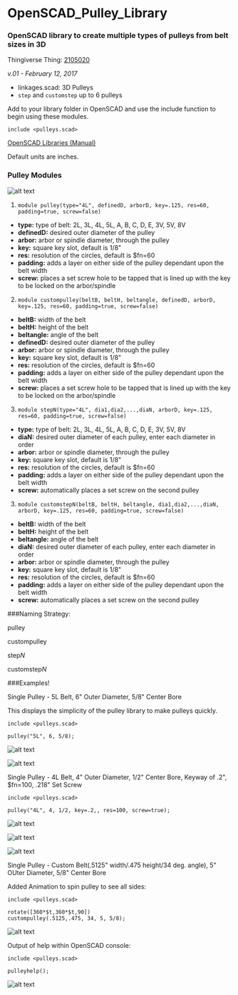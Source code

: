 # OpenSCAD_Pulley_Library
### OpenSCAD library to create multiple types of pulleys from belt sizes in 3D

Thingiverse Thing: [2105020](http://www.thingiverse.com/thing:2105020)

*v.01 - February 12, 2017*

+ linkages.scad: 3D Pulleys
+ `step` and `customstep` up to 6 pulleys

Add to your library folder in OpenSCAD and use the include function to begin using these modules.

```scad
include <pulleys.scad>
```    

[OpenSCAD Libraries (Manual)](https://en.wikibooks.org/wiki/OpenSCAD_User_Manual/Libraries "OpenSCAD Libraries")

Default units are inches.

### Pulley Modules

![alt text](https://github.com/machineree/OpenSCAD_Pulley_Library/blob/master/pics/pulleyex1.png?raw=true "Pulleys!")

1. `module pulley(type="4L", definedD, arborD, key=.125, res=60, padding=true, screw=false)`

  + **type:** type of belt: 2L, 3L, 4L, 5L, A, B, C, D, E, 3V, 5V, 8V
  + **definedD:** desired outer diameter of the pulley
  + **arbor:** arbor or spindle diameter, through the pulley
  + **key:** square key slot, default is 1/8"
  + **res:** resolution of the circles, default is $fn=60
  + **padding:** adds a layer on either side of the pulley dependant upon the belt width
  + **screw:** places a set screw hole to be tapped that is lined up with the key to be locked on the arbor/spindle
  
2. `module custompulley(beltB, beltH, beltangle, definedD, arborD, key=.125, res=60, padding=true, screw=false)`

  + **beltB:** width of the belt
  + **beltH:** height of the belt
  + **beltangle:** angle of the belt
  + **definedD:** desired outer diameter of the pulley
  + **arbor:** arbor or spindle diameter, through the pulley
  + **key:** square key slot, default is 1/8"
  + **res:** resolution of the circles, default is $fn=60
  + **padding:** adds a layer on either side of the pulley dependant upon the belt width
  + **screw:** places a set screw hole to be tapped that is lined up with the key to be locked on the arbor/spindle
  
3. `module stepN(type="4L", dia1,dia2,...,diaN, arborD, key=.125, res=60, padding=true, screw=false)`

  + **type:** type of belt: 2L, 3L, 4L, 5L, A, B, C, D, E, 3V, 5V, 8V
  + **diaN:** desired outer diameter of each pulley, enter each diameter in order
  + **arbor:** arbor or spindle diameter, through the pulley
  + **key:** square key slot, default is 1/8"
  + **res:** resolution of the circles, default is $fn=60
  + **padding:** adds a layer on either side of the pulley dependant upon the belt width
  + **screw:** automatically places a set screw on the second pulley 
  
3. `module customstepN(beltB, beltH, beltangle, dia1,dia2,...,diaN, arborD, key=.125, res=60, padding=true, screw=false)`

  + **beltB:** width of the belt
  + **beltH:** height of the belt
  + **beltangle:** angle of the belt
  + **diaN:** desired outer diameter of each pulley, enter each diameter in order
  + **arbor:** arbor or spindle diameter, through the pulley
  + **key:** square key slot, default is 1/8"
  + **res:** resolution of the circles, default is $fn=60
  + **padding:** adds a layer on either side of the pulley dependant upon the belt width
  + **screw:** automatically places a set screw on the second pulley 

###Naming Strategy:

pulley

custompulley

step*N*

customstep*N*

###Examples!

Single Pulley - 5L Belt, 6" Outer Diameter, 5/8" Center Bore

This displays the simplicity of the pulley library to make pulleys quickly.

```openscad
include <pulleys.scad>

pulley("5L", 6, 5/8);
```
![alt text](https://github.com/machineree/OpenSCAD_Pulley_Library/blob/master/pics/ex1.png?raw=true "Simple Example")

![alt text](https://github.com/machineree/OpenSCAD_Pulley_Library/blob/master/pics/ex1-1.png?raw=true "Simple Example")

Single Pulley - 4L Belt, 4" Outer Diameter, 1/2" Center Bore, Keyway of .2", $fn=100, .218" Set Screw

```openscad
include <pulleys.scad>

pulley("4L", 4, 1/2, key=.2,, res=100, screw=true);
```
![alt text](https://github.com/machineree/OpenSCAD_Pulley_Library/blob/master/pics/ex2.png?raw=true "Simple Example")

![alt text](https://github.com/machineree/OpenSCAD_Pulley_Library/blob/master/pics/ex2-1.png?raw=true "Simple Example")

![alt text](https://github.com/machineree/OpenSCAD_Pulley_Library/blob/master/pics/ex2-2.png?raw=true "Simple Example")

Single Pulley - Custom Belt(.5125" width/.475 height/34 deg. angle), 5" OUter Diameter, 5/8" Center Bore

Added Animation to spin pulley to see all sides:

```openscasd
include <pulleys.scad>

rotate([360*$t,360*$t,90])
custompulley(.5125,.475, 34, 5, 5/8);
```

![alt text](https://github.com/machineree/OpenSCAD_Pulley_Library/blob/master/pics/ex3.gif?raw=true "Custom Example")

Output of help within OpenSCAD console:

```openscad
include <pulleys.scad>

pulleyhelp();
```

![alt text](https://github.com/machineree/OpenSCAD_Pulley_Library/blob/master/pics/pulleyhelp.png?raw=true "pulleyhelp")
